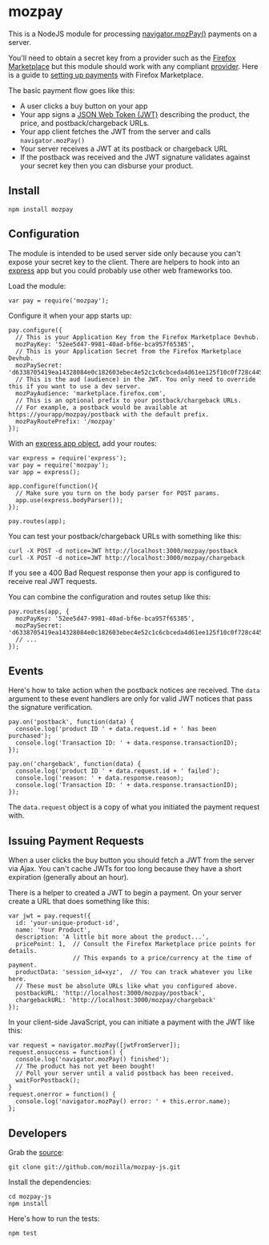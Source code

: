 # mozpay

This is a NodeJS module for processing
[navigator.mozPay()](https://wiki.mozilla.org/WebAPI/WebPayment) payments on a
server.

You'll need to obtain a secret key from a provider such as the
[Firefox Marketplace](https://marketplace.firefox.com/)
but this module should work with any compliant
[provider](https://wiki.mozilla.org/WebAPI/WebPaymentProvider).
Here is a guide to
[setting up payments](https://developer.mozilla.org/en-US/docs/Apps/Publishing/In-app_payments)
with Firefox Marketplace.

The basic payment flow goes like this:

* A user clicks a buy button on your app
* Your app signs a [JSON Web Token (JWT)](http://openid.net/specs/draft-jones-json-web-token-07.html)
  describing the product, the price, and postback/chargeback URLs.
* Your app client fetches the JWT from the server and calls `navigator.mozPay()`
* Your server receives a JWT at its postback or chargeback URL
* If the postback was received and the JWT signature validates against your secret
  key then you can disburse your product.

## Install

    npm install mozpay

## Configuration

The module is intended to be used server side only because you can't expose
your secret key to the client. There are helpers to hook into an
[express](http://expressjs.com/) app but you could probably use other web frameworks too.

Load the module:

    var pay = require('mozpay');

Configure it when your app starts up:

    pay.configure({
      // This is your Application Key from the Firefox Marketplace Devhub.
      mozPayKey: '52ee5d47-9981-40ad-bf6e-bca957f65385',
      // This is your Application Secret from the Firefox Marketplace Devhub.
      mozPaySecret: 'd6338705419ea14328084e0c182603ebec4e52c1c6cbceda4d61ee125f10c0f728c4451a4637e4e960b3293df8bb6ac5',
      // This is the aud (audience) in the JWT. You only need to override this if you want to use a dev server.
      mozPayAudience: 'marketplace.firefox.com',
      // This is an optional prefix to your postback/chargeback URLs.
      // For example, a postback would be available at https://yourapp/mozpay/postback with the default prefix.
      mozPayRoutePrefix: '/mozpay'
    });

With an [express app object](http://expressjs.com/api.html#express), add your routes:

    var express = require('express');
    var pay = require('mozpay');
    var app = express();

    app.configure(function(){
      // Make sure you turn on the body parser for POST params.
      app.use(express.bodyParser());
    });

    pay.routes(app);

You can test your postback/chargeback URLs with something like this:

    curl -X POST -d notice=JWT http://localhost:3000/mozpay/postback
    curl -X POST -d notice=JWT http://localhost:3000/mozpay/chargeback

If you see a 400 Bad Request response then your app is configured to receive
real JWT requests.

You can combine the configuration and routes setup like this:

    pay.routes(app, {
      mozPayKey: '52ee5d47-9981-40ad-bf6e-bca957f65385',
      mozPaySecret: 'd6338705419ea14328084e0c182603ebec4e52c1c6cbceda4d61ee125f10c0f728c4451a4637e4e960b3293df8bb6ac5',
      // ...
    });

## Events

Here's how to take action when the postback notices are
received. The ``data`` argument to these event handlers are only for valid JWT
notices that pass the signature verification.

    pay.on('postback', function(data) {
      console.log('product ID ' + data.request.id + ' has been purchased');
      console.log('Transaction ID: ' + data.response.transactionID);
    });

    pay.on('chargeback', function(data) {
      console.log('product ID ' + data.request.id + ' failed');
      console.log('reason: ' + data.response.reason);
      console.log('Transaction ID: ' + data.response.transactionID);
    });

The ``data.request`` object is a copy of what you initiated the payment request
with.

## Issuing Payment Requests

When a user clicks the buy button you should fetch a JWT from the server via
Ajax. You can't cache JWTs for too long because they have a short expiration
(generally about an hour).

There is a helper to created a JWT to begin a payment.
On your server create a URL that does something like this:

    var jwt = pay.request({
      id: 'your-unique-product-id',
      name: 'Your Product',
      description: 'A little bit more about the product...',
      pricePoint: 1,  // Consult the Firefox Marketplace price points for details.
                      // This expands to a price/currency at the time of payment.
      productData: 'session_id=xyz',  // You can track whatever you like here.
      // These must be absolute URLs like what you configured above.
      postbackURL: 'http://localhost:3000/mozpay/postback',
      chargebackURL: 'http://localhost:3000/mozpay/chargeback'
    });

In your client-side JavaScript, you can initiate a payment with the JWT like
this:

    var request = navigator.mozPay([jwtFromServer]);
    request.onsuccess = function() {
      console.log('navigator.mozPay() finished');
      // The product has not yet been bought!
      // Poll your server until a valid postback has been received.
      waitForPostback();
    }
    request.onerror = function() {
      console.log('navigator.mozPay() error: ' + this.error.name);
    };

## Developers

Grab the [source](https://github.com/mozilla/mozpay-js):

    git clone git://github.com/mozilla/mozpay-js.git

Install the dependencies:

    cd mozpay-js
    npm install

Here's how to run the tests:

    npm test
